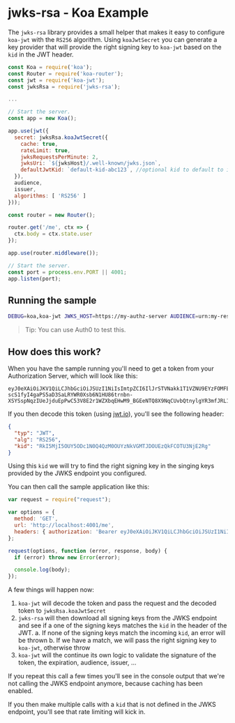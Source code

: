 # jwks-rsa - Koa Example

The `jwks-rsa` library provides a small helper that makes it easy to configure `koa-jwt` with the `RS256` algorithm. Using `koaJwtSecret` you can generate a key provider that will provide the right signing key to `koa-jwt` based on the `kid` in the JWT header.

```js
const Koa = require('koa');
const Router = require('koa-router');
const jwt = require('koa-jwt');
const jwksRsa = require('jwks-rsa');

...

// Start the server.
const app = new Koa();

app.use(jwt({
  secret: jwksRsa.koaJwtSecret({
    cache: true,
    rateLimit: true,
    jwksRequestsPerMinute: 2,
    jwksUri: `${jwksHost}/.well-known/jwks.json`,
    defaultJwtKid: `default-kid-abc123`, //optional kid to default to if JWT header didn't include a kid
  }),
  audience,
  issuer,
  algorithms: [ 'RS256' ]
}));

const router = new Router();

router.get('/me', ctx => {
  ctx.body = ctx.state.user
});

app.use(router.middleware());

// Start the server.
const port = process.env.PORT || 4001;
app.listen(port);
```

## Running the sample

```bash
DEBUG=koa,koa-jwt JWKS_HOST=https://my-authz-server AUDIENCE=urn:my-resource-server ISSUER=https://my-authz-server/ node server.js
```

> Tip: You can use Auth0 to test this.

## How does this work?

When you have the sample running you'll need to get a token from your Authorization Server, which will look like this:

```
eyJ0eXAiOiJKV1QiLCJhbGciOiJSUzI1NiIsImtpZCI6IlJrSTVNakk1T1VZNU9EYzFOMFE0UXpNME9VWXpOa1ZHTVRKRE9VRXpRa0ZDT1RVM05qRTJSZyJ9.eyJpc3MiOiJodHRwczovL3NhbmRyaW5vLmF1dGgwLmNvbS8iLCJzdWIiOiJhdXRoMHw1NjMyNTAxZjQ2OGYwZjE3NTZmNGNhYjAiLCJhdWQiOiJQN2JhQnRTc3JmQlhPY3A5bHlsMUZEZVh0ZmFKUzRyViIsImV4cCI6MTQ2ODk2NDkyNiwiaWF0IjoxNDY4OTI4OTI2fQ.NaNeRSDCNu522u4hcVhV65plQOiGPStgSzVW4vR0liZYQBlZ_3OKqCmHXsu28NwVHW7_KfVgOz4m3BK6eMDZk50dAKf9LQzHhiG8acZLzm5bNMU3iobSAJdRhweRht544ZJkzJ-scS1fyI4gaPS5aD3SaLRYWR0Xsb6N1HU86trnbn-XSYSspNqzIUeJjduEpPwC53V8E2r1WZXbqEHwM9_BGEeNTQ8X9NqCUvbQtnylgYR3mfJRL14JsCWNFmmamgNNHAI0uAJo84mu_03I25eVuCK0VYStLPd0XFEyMVFpk48Bg9KNWLMZ7OUGTB_uv_1u19wKYtqeTbt9m1YcPMQ
```

If you then decode this token (using [jwt.io](https://jwt.io)), you'll see the following header:

```json
{
  "typ": "JWT",
  "alg": "RS256",
  "kid": "RkI5MjI5OUY5ODc1N0Q4QzM0OUYzNkVGMTJDOUEzQkFCOTU3NjE2Rg"
}
```

Using this `kid` we will try to find the right signing key in the singing keys provided by the JWKS endpoint you configured.

You can then call the sample application like this:

```js
var request = require("request");

var options = {
  method: 'GET',
  url: 'http://localhost:4001/me',
  headers: { authorization: 'Bearer eyJ0eXAiOiJKV1QiLCJhbGciOiJSUzI1NiIsImtpZCI...' }
};

request(options, function (error, response, body) {
  if (error) throw new Error(error);

  console.log(body);
});
```

A few things will happen now:

 1. `koa-jwt` will decode the token and pass the request and the decoded token to `jwksRsa.koaJwtSecret`
 2. `jwks-rsa` will then download all signing keys from the JWKS endpoint and see if a one of the signing keys matches the `kid` in the header of the JWT.
   a. If none of the signing keys match the incoming `kid`, an error will be thrown
   b. If we have a match, we will pass the right signing key to `koa-jwt`, otherwise throw
 3. `koa-jwt` will the continue its own logic to validate the signature of the token, the expiration, audience, issuer, ...

If you repeat this call a few times you'll see in the console output that we're not calling the JWKS endpoint anymore, because caching has been enabled.

If you then make multiple calls with a `kid` that is not defined in the JWKS endpoint, you'll see that rate limiting will kick in.

